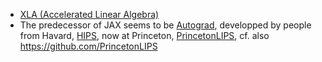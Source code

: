 - [XLA (Accelerated Linear Algebra)](https://www.tensorflow.org/xla)
- The predecessor of JAX seems to be [Autograd](https://github.com/hips/autograd),
  developped by people from Havard, [HIPS](https://github.com/HIPS), now at Princeton,
  [PrincetonLIPS](https://lips.cs.princeton.edu/), cf. also <https://github.com/PrincetonLIPS>

